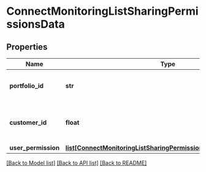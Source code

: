# ConnectMonitoringListSharingPermissionsData

## Properties
Name | Type | Description | Notes
------------ | ------------- | ------------- | -------------
**portfolio_id** | **str** | A unique ID assigned to each portfolio. | [optional] 
**customer_id** | **float** | A unique ID assigned to your customer account. | [optional] 
**user_permission** | [**list[ConnectMonitoringListSharingPermissionsDataUserPermission]**](ConnectMonitoringListSharingPermissionsDataUserPermission.md) |  | [optional] 

[[Back to Model list]](../README.md#documentation-for-models) [[Back to API list]](../README.md#documentation-for-api-endpoints) [[Back to README]](../README.md)

